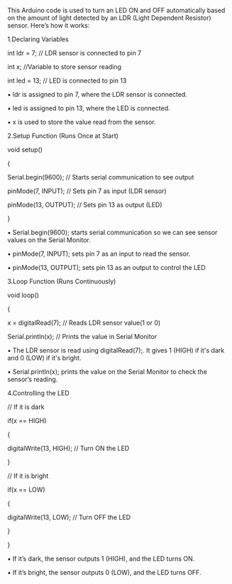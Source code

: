 This Arduino code is used to turn an LED ON and OFF automatically based on the amount of 
light detected by an LDR (Light Dependent Resistor) sensor. Here’s how it works: 

1.Declaring Variables 

int ldr = 7; // LDR sensor is connected to pin 7

int x; //Variable to store sensor reading

int led = 13; // LED is connected to pin 13

▪ ldr is assigned to pin 7, where the LDR sensor is connected. 

▪ led is assigned to pin 13, where the LED is connected. 

▪ x is used to store the value read from the sensor. 

2.Setup Function (Runs Once at Start) 

void setup()

{ 

Serial.begin(9600); // Starts serial communication to see output 

pinMode(7, INPUT); // Sets pin 7 as input (LDR sensor) 

pinMode(13, OUTPUT); // Sets pin 13 as output (LED) 

}

▪ Serial.begin(9600); starts serial communication so we can see sensor values on the 
Serial Monitor. 

▪ pinMode(7, INPUT); sets pin 7 as an input to read the sensor. 

▪ pinMode(13, OUTPUT); sets pin 13 as an output to control the LED

3.Loop Function (Runs Continuously) 

void loop() 

{ 

x = digitalRead(7); // Reads LDR sensor value(1 or 0)

Serial.println(x); // Prints the value in Serial Monitor

▪ The LDR sensor is read using digitalRead(7);. It gives 1 (HIGH) if it's dark and 0 (LOW) 
if it's bright. 

▪ Serial.println(x); prints the value on the Serial Monitor to check the sensor’s reading. 

4.Controlling the LED 

// If it is dark

if(x == HIGH) 

{ 

digitalWrite(13, HIGH); // Turn ON the LED 

} 

// If it is bright 

if(x == LOW) 

{ 

digitalWrite(13, LOW); // Turn OFF the LED 

} 

} 

▪ If it’s dark, the sensor outputs 1 (HIGH), and the LED turns ON. 

▪ If it’s bright, the sensor outputs 0 (LOW), and the LED turns OFF.
